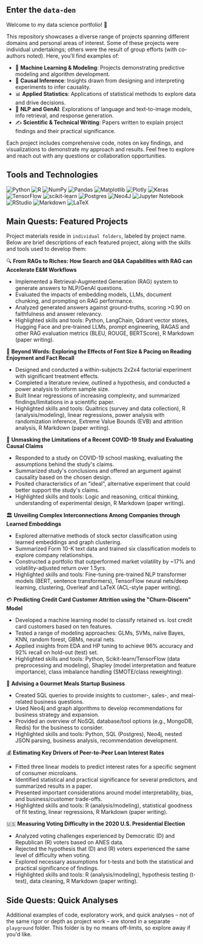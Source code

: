 ## Enter the `data-den`

Welcome to my data science portfolio! :wave:

This repository showcases a diverse range of projects spanning different domains and personal areas of interest. Some of these projects were individual undertakings; others were the result of group efforts (with co-authors noted). Here, you'll find examples of:

- :robot: **Machine Learning & Modeling**: Projects demonstrating predictive modeling and algorithm development.
- :test_tube: **Causal Inference**: Insights drawn from designing and interpreting experiments to infer causality.
- :bar_chart: **Applied Statistics**: Applications of statistical methods to explore data and drive decisions.
- :speech_balloon: **NLP and GenAI**: Explorations of language and text-to-image models, info retrieval, and response generation.
- :writing_hand: **Scientific & Technical Writing**: Papers written to explain project findings and their practical significance.

Each project includes comprehensive code, notes on key findings, and visualizations to demonstrate my approach and results. Feel free to explore and reach out with any questions or collaboration opportunities.

## Tools and Technologies
![Python](https://img.shields.io/badge/python-3670A0?style=for-the-badge&logo=python&logoColor=ffdd54) ![R](https://img.shields.io/badge/r-%23276DC3.svg?style=for-the-badge&logo=r&logoColor=white) ![NumPy](https://img.shields.io/badge/numpy-%23013243.svg?style=for-the-badge&logo=numpy&logoColor=white) ![Pandas](https://img.shields.io/badge/pandas-%23150458.svg?style=for-the-badge&logo=pandas&logoColor=white) ![Matplotlib](https://img.shields.io/badge/Matplotlib-%23ffffff.svg?style=for-the-badge&logo=Matplotlib&logoColor=black) ![Plotly](https://img.shields.io/badge/Plotly-%233F4F75.svg?style=for-the-badge&logo=plotly&logoColor=white) ![Keras](https://img.shields.io/badge/Keras-%23D00000.svg?style=for-the-badge&logo=Keras&logoColor=white) ![TensorFlow](https://img.shields.io/badge/TensorFlow-%23FF6F00.svg?style=for-the-badge&logo=TensorFlow&logoColor=white) 	![scikit-learn](https://img.shields.io/badge/scikit--learn-%23F7931E.svg?style=for-the-badge&logo=scikit-learn&logoColor=white) ![Postgres](https://img.shields.io/badge/postgres-%23316192.svg?style=for-the-badge&logo=postgresql&logoColor=white) ![Neo4J](https://img.shields.io/badge/Neo4j-008CC1?style=for-the-badge&logo=neo4j&logoColor=white) ![Jupyter Notebook](https://img.shields.io/badge/jupyter-%23FA0F00.svg?style=for-the-badge&logo=jupyter&logoColor=white) ![RStudio](https://img.shields.io/badge/RStudio-4285F4?style=for-the-badge&logo=rstudio&logoColor=white) ![Markdown](https://img.shields.io/badge/markdown-%23000000.svg?style=for-the-badge&logo=markdown&logoColor=white) ![LaTeX](https://img.shields.io/badge/latex-%23008080.svg?style=for-the-badge&logo=latex&logoColor=white)

## Main Quests: Featured Projects

Project materials reside in `individual folders`, labeled by project name. Below are brief descriptions of each featured project, along with the skills and tools used to develop them:

:mag: **From RAGs to Riches: How Search and Q&A Capabilities with RAG can Accelerate E&M Workflows**
- Implemented a Retrieval-Augmented Generation (RAG) system to generate answers to NLP/GenAI questions.
- Evaluated the impacts of embedding models, LLMs, document chunking, and prompting on RAG performance.
- Analyzed generated answers against ground-truths, scoring >0.90 on faithfulness and answer relevancy.
- Highlighted skills and tools: Python, LangChain, Qdrant vector stores, Hugging Face and pre-trained LLMs, prompt engineering, RAGAS and other RAG evaluation metrics (BLEU, ROUGE, BERTScore), R Markdown (paper writing).

:open_book: **Beyond Words: Exploring the Effects of Font Size & Pacing on Reading Enjoyment and Fact Recall**
- Designed and conducted a within-subjects 2x2x4 factorial experiment with significant treatment effects.
- Completed a literature review, outlined a hypothesis, and conducted a power analysis to inform sample size.
- Built linear regressions of increasing complexity, and summarized findings/limitations in a scientific paper.
- Highlighted skills and tools: Qualtrics (survey and data collection), R (analysis/modeling), linear regressions, power analysis with randomization inference, Extreme Value Bounds (EVB) and attrition analysis, R Markdown (paper writing).

:page_with_curl: **Unmasking the Limitations of a Recent COVID-19 Study and Evaluating Causal Claims**
- Responded to a study on COVID-19 school masking, evaluating the assumptions behind the study's claims.
- Summarized study's conclusions and offered an argument against causality based on the chosen design.
- Posited characteristics of an "ideal", alternative experiment that could better support the study's claims.
- Highlighted skills and tools: Logic and reasoning, critical thinking, understanding of experimental design, R Markdown (paper writing).

:classical_building: **Unveiling Complex Interconnections Among Companies through Learned Embeddings**
- Explored alternative methods of stock sector classification using learned embeddings and graph clustering.
- Summarized Form 10-K text data and trained six classification models to explore company relationships.
- Constructed a portfolio that outperformed market volatility by ~17% and volatility-adjusted return over 1.5yrs.
- Highlighted skills and tools: Fine-tuning pre-trained NLP transformer models (BERT, sentence transformers), TensorFlow neural nets/deep learning, clustering, Overleaf and LaTeX (ACL-style paper writing).

:credit_card: **Predicting Credit Card Customer Attrition using the "Churn-Discern" Model**
- Developed a machine learning model to classify retained vs. lost credit card customers based on ten features.
- Tested a range of modeling approaches: GLMs, SVMs, naïve Bayes, KNN, random forest, GBMs, neural nets.
- Applied insights from EDA and HP tuning to achieve 96% accuracy and 92% recall on hold-out (test) set.
- Highlighted skills and tools: Python, Scikit-learn/TensorFlow (data preprocessing and modeling), Shapley (model interpretation and feature importance), class imbalance handling (SMOTE/class reweighting).

:takeout_box: **Advising a Gourmet Meals Startup Business**
- Created SQL queries to provide insights to customer-, sales-, and meal-related business questions.
- Used Neo4j and graph algorithms to develop recommendations for business strategy and expansion.
- Provided an overview of NoSQL database/tool options (e.g., MongoDB, Redis) for the business to consider.
- Highlighted skills and tools: Python, SQL (Postgres), Neo4j, nested JSON parsing, business analysis, recommendation development.

:moneybag: **Estimating Key Drivers of Peer-to-Peer Loan Interest Rates**
- Fitted three linear models to predict interest rates for a specific segment of consumer microloans.
- Identified statistical and practical significance for several predictors, and summarized results in a paper.
- Presented important considerations around model interpretability, bias, and business/customer trade-offs.
- Highlighted skills and tools: R (analysis/modeling), statistical goodness of fit testing, linear regressions, R Markdown (paper writing).

:us: **Measuring Voting Difficulty in the 2020 U.S. Presidential Election**
- Analyzed voting challenges experienced by Democratic (D) and Republican (R) voters based on ANES data. 
- Rejected the hypothesis that (D) and (R) voters experienced the same level of difficulty when voting.
- Explored necessary assumptions for t-tests and both the statistical and practical significance of findings.
- Highlighted skills and tools: R (analysis/modeling), hypothesis testing (t-test), data cleaning, R Markdown (paper writing).

## Side Quests: Quick Analyses

Additional examples of code, exploratory work, and quick analyses – not of the same rigor or depth as project work – are stored in a separate `playground` folder. This folder is by no means off-limits, so explore away if you'd like.
